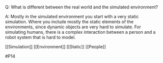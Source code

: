 Q: What is different between the real world and the simulated environment?

A: Mostly in the simulated environment you start with a very static simulation. Where you include mostly the static elements of the environments, since dynamic objects are very hard to simulate. For simulating humans, there is a complex interaction between a person and a robot system that is hard to model.

[[Simulation]]
[[Environment]]
[[Static]]
[[People]]

#P14 
